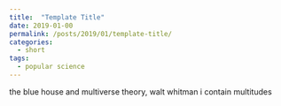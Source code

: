 ```yaml
---
title:  "Template Title"
date: 2019-01-00
permalink: /posts/2019/01/template-title/
categories: 
  - short
tags:
  - popular science
---
```


the blue house and multiverse theory, walt whitman i contain multitudes  
